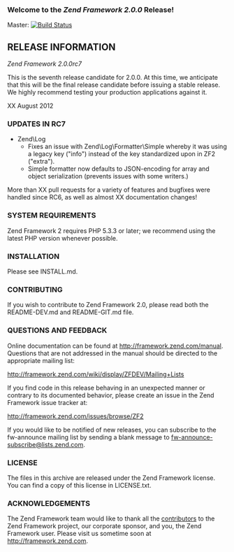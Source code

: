 ### Welcome to the *Zend Framework 2.0.0* Release!

Master: [![Build Status](https://secure.travis-ci.org/zendframework/zf2.png?branch=master)](http://travis-ci.org/zendframework/zf2)

## RELEASE INFORMATION

*Zend Framework 2.0.0rc7*

This is the seventh release candidate for 2.0.0. At this time, we anticipate
that this will be the final release candidate before issuing a stable release.
We highly recommend testing your production applications against it.

XX August 2012

### UPDATES IN RC7

- Zend\Log
  - Fixes an issue with Zend\Log\Formatter\Simple whereby it was using a legacy
    key ("info") instead of the key standardized upon in ZF2 ("extra"). 
  - Simple formatter now defaults to JSON-encoding for array and object
    serialization (prevents issues with some writers.)

More than XX pull requests for a variety of features and bugfixes were handled
since RC6, as well as almost XX documentation changes!

### SYSTEM REQUIREMENTS

Zend Framework 2 requires PHP 5.3.3 or later; we recommend using the
latest PHP version whenever possible.

### INSTALLATION

Please see INSTALL.md.

### CONTRIBUTING

If you wish to contribute to Zend Framework 2.0, please read both the
README-DEV.md and README-GIT.md file.

### QUESTIONS AND FEEDBACK

Online documentation can be found at http://framework.zend.com/manual.
Questions that are not addressed in the manual should be directed to the
appropriate mailing list:

http://framework.zend.com/wiki/display/ZFDEV/Mailing+Lists

If you find code in this release behaving in an unexpected manner or
contrary to its documented behavior, please create an issue in the Zend
Framework issue tracker at:

http://framework.zend.com/issues/browse/ZF2

If you would like to be notified of new releases, you can subscribe to
the fw-announce mailing list by sending a blank message to
<fw-announce-subscribe@lists.zend.com>.

### LICENSE

The files in this archive are released under the Zend Framework license.
You can find a copy of this license in LICENSE.txt.

### ACKNOWLEDGEMENTS

The Zend Framework team would like to thank all the [contributors](https://github.com/zendframework/zf2/contributors) to the Zend
Framework project, our corporate sponsor, and you, the Zend Framework user.
Please visit us sometime soon at http://framework.zend.com.
